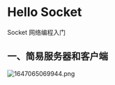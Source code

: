 # Hello Socket

Socket 网络编程入门

## 一、简易服务器和客户端

![1647065069944.png](https://pic.sl.al/gdrive/pic/2022-03-12/27eb55d7ddbb4.png)